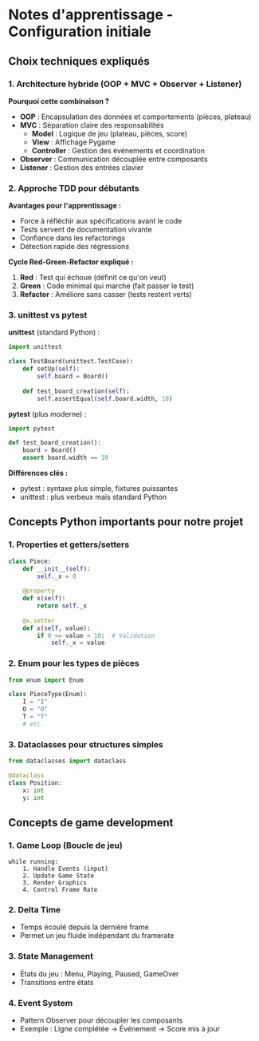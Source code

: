 # Notes d'apprentissage - Configuration initiale

## Choix techniques expliqués

### 1. Architecture hybride (OOP + MVC + Observer + Listener)

**Pourquoi cette combinaison ?**
- **OOP** : Encapsulation des données et comportements (pièces, plateau)
- **MVC** : Séparation claire des responsabilités
  - **Model** : Logique de jeu (plateau, pièces, score)
  - **View** : Affichage Pygame
  - **Controller** : Gestion des événements et coordination
- **Observer** : Communication découplée entre composants
- **Listener** : Gestion des entrées clavier

### 2. Approche TDD pour débutants

**Avantages pour l'apprentissage :**
- Force à réfléchir aux spécifications avant le code
- Tests servent de documentation vivante
- Confiance dans les refactorings
- Détection rapide des régressions

**Cycle Red-Green-Refactor expliqué :**
1. **Red** : Test qui échoue (définit ce qu'on veut)
2. **Green** : Code minimal qui marche (fait passer le test)
3. **Refactor** : Améliore sans casser (tests restent verts)

### 3. unittest vs pytest

**unittest** (standard Python) :
```python
import unittest

class TestBoard(unittest.TestCase):
    def setUp(self):
        self.board = Board()
    
    def test_board_creation(self):
        self.assertEqual(self.board.width, 10)
```

**pytest** (plus moderne) :
```python
import pytest

def test_board_creation():
    board = Board()
    assert board.width == 10
```

**Différences clés :**
- pytest : syntaxe plus simple, fixtures puissantes
- unittest : plus verbeux mais standard Python

## Concepts Python importants pour notre projet

### 1. Properties et getters/setters
```python
class Piece:
    def __init__(self):
        self._x = 0
    
    @property
    def x(self):
        return self._x
    
    @x.setter
    def x(self, value):
        if 0 <= value < 10:  # Validation
            self._x = value
```

### 2. Enum pour les types de pièces
```python
from enum import Enum

class PieceType(Enum):
    I = "I"
    O = "O"
    T = "T"
    # etc.
```

### 3. Dataclasses pour structures simples
```python
from dataclasses import dataclass

@dataclass
class Position:
    x: int
    y: int
```

## Concepts de game development

### 1. Game Loop (Boucle de jeu)
```
while running:
    1. Handle Events (input)
    2. Update Game State
    3. Render Graphics
    4. Control Frame Rate
```

### 2. Delta Time
- Temps écoulé depuis la dernière frame
- Permet un jeu fluide indépendant du framerate

### 3. State Management
- États du jeu : Menu, Playing, Paused, GameOver
- Transitions entre états

### 4. Event System
- Pattern Observer pour découpler les composants
- Exemple : Ligne complétée → Événement → Score mis à jour
